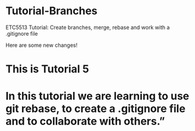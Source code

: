 # Tutorial-Branches
ETC5513 Tutorial: Create branches, merge, rebase and work with a .gitignore file

Here are some new changes!

# This is Tutorial 5

# In this tutorial we are learning to use git rebase, to create a .gitignore file and to collaborate with others.”